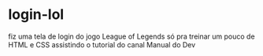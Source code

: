 # login-lol
fiz uma tela de login do jogo League of Legends só pra treinar um pouco de HTML e CSS
assistindo o tutorial do canal Manual do Dev
